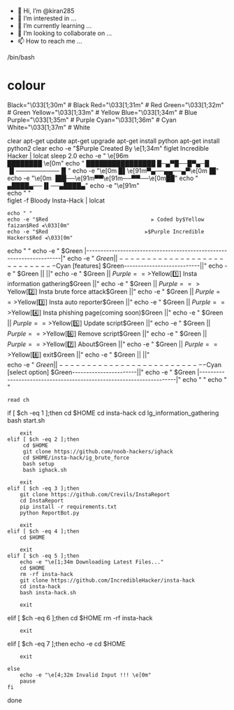 - 👋 Hi, I’m @kiran285
- 👀 I’m interested in ...
- 🌱 I’m currently learning ...
- 💞️ I’m looking to collaborate on ...
- 📫 How to reach me ...

<!---
kiran285/kiran285 is a ✨ special ✨ repository because its `README.md` (this file) appears on your GitHub profile.
You can click the Preview link to take a look at your changes.
--->
/bin/bash

# colour 
Black="\033[1;30m"       # Black
Red="\033[1;31m"         # Red
Green="\033[1;32m"       # Green
Yellow="\033[1;33m"      # Yellow
Blue="\033[1;34m"        # Blue
Purple="\033[1;35m"      # Purple
Cyan="\033[1;36m"        # Cyan
White="\033[1;37m"       # White

clear
apt-get update
apt-get upgrade
apt-get install python
apt-get install python2
clear
echo -e "$Purple Created By \e[1;34m"
       figlet Incredible Hacker | lolcat
sleep 2.0
    echo -e " \e[96m  
                                     ████████ \e[0m"
echo "                                 ████████████████
                                   █─▄▀█──█▀▄─█
                                  ▐▌──────────▐▌"
echo -e    "\e[0m                                  █▌\e[91m▀▄──▄▄──▄▀\e[0m▐█"
echo -e    "\e[0m                                 ▐██──\e[91m▀▀\e[91m──▀▀──\e[0m██" 
echo "                                ▄████▄──▐▌──▄████▄"
echo -e    "\e[91m"  
echo " "  
figlet -f Bloody Insta-Hack | lolcat

    echo " "
    echo -e "$Red                                 ⫸ Coded by$Yellow faizan$Red ⫷\033[0m"
    echo -e "$Red                               ⫸$Purple Incredible Hackers$Red ⫷\033[0m"
echo " "
echo -e " $Green     |---------------------------------------------------------------------|"
echo -e " $Green     ||----------------------------$Cyan [features] $Green---------------------------||"
echo -e " $Green     ||                                                                   ||"
echo -e " $Green     ||             $Purple==>$Yellow[1️⃣] Insta information gathering$Green                    ||"
echo -e " $Green     ||             $Purple==>️$Yellow[2️⃣] Insta brute force attack$Green                       ||"
echo -e " $Green     ||             $Purple==>$Yellow[3️⃣] Insta auto reporter$Green                            ||"
echo -e " $Green     ||             $Purple==>$Yellow[4️⃣] Insta phishing page(coming soon)$Green               ||"
echo -e " $Green     ||             $Purple==>$Yellow[5️⃣] Update script$Green                                  ||"
echo -e " $Green     ||             $Purple==>$Yellow[6️⃣] Remove script$Green                                  ||"
echo -e " $Green     ||             $Purple==>$Yellow[7️⃣] About$Green                                          ||"
echo -e " $Green     ||             $Purple==>$Yellow[8️⃣] exit$Green                                           ||"
echo -e " $Green     ||                                                                   ||"                                                                                       
echo -e " $Green     ||---------------------------$Cyan [select option] $Green-----------------------||"
echo -e " $Green     |---------------------------------------------------------------------|"
echo " "
echo " "

    read ch
   if [ $ch -eq 1 ];then
        cd $HOME
        cd insta-hack
        cd Ig_information_gathering
        bash start.sh

        exit
    elif [ $ch -eq 2 ];then 
         cd $HOME
         git clone https://github.com/noob-hackers/ighack
         cd $HOME/insta-hack/ig_brute_force
         bash setup
         bash ighack.sh
        
        exit
    elif [ $ch -eq 3 ];then
        git clone https://github.com/Crevils/InstaReport
        cd InstaReport
        pip install -r requirements.txt
        python ReportBot.py

        exit
    elif [ $ch -eq 4 ];then
        cd $HOME

        exit
    elif [ $ch -eq 5 ];then
        echo -e "\e[1;34m Downloading Latest Files..."
        cd $HOME
        rm -rf insta-hack
        git clone https://github.com/IncredibleHacker/insta-hack
        cd insta-hack
        bash insta-hack.sh
     
        exit
   elif [ $ch -eq 6 ];then 
        cd $HOME
        rm -rf insta-hack
        
        exit
   elif [ $ch -eq 7 ];then
        echo -e 
        cd $HOME

        exit
        
    else
        echo -e "\e[4;32m Invalid Input !!! \e[0m"
        pause
    fi
done
